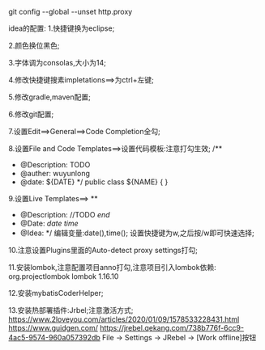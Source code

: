 git config --global --unset http.proxy



idea的配置:
1.快捷键换为eclipse;

2.颜色换位黑色;

3.字体调为consolas,大小为14;

4.修改快捷键搜素impletations==>为ctrl+左键;

5.修改gradle,maven配置;

6.修改git配置;


7.设置Edit==>General==>Code Completion全勾;

8.设置File and Code Templates==>设置代码模板:注意打勾生效;
/**
 * @Description: TODO
 * @auther: wuyunlong
 * @date: ${DATE}
 */
public class ${NAME} {
}

9.设置Live Templates==>
**
* @Description: //TODO $end$
* @Date: $date$ $time$
* @Idea: 
*/
编辑变量:date(),time();
设置快捷键为w,之后按/w即可快速选择;

10.注意设置Plugins里面的Auto-detect proxy settings打勾;

11.安装lombok,注意配置项目anno打勾,注意项目引入lombok依赖:
<dependency>
    <groupId>org.projectlombok</groupId>
    <artifactId>lombok</artifactId>
    <version>1.16.10</version>
</dependency>

12.安装mybatisCoderHelper;

13.安装热部署插件:Jrbel;注意激活方式;
https://www.2loveyou.com/articles/2020/01/09/1578533228431.html
https://www.guidgen.com/
https://jrebel.qekang.com/738b776f-6cc9-4ac5-9574-960a057392db
File -> Settings -> JRebel -> [Work offline]按钮
